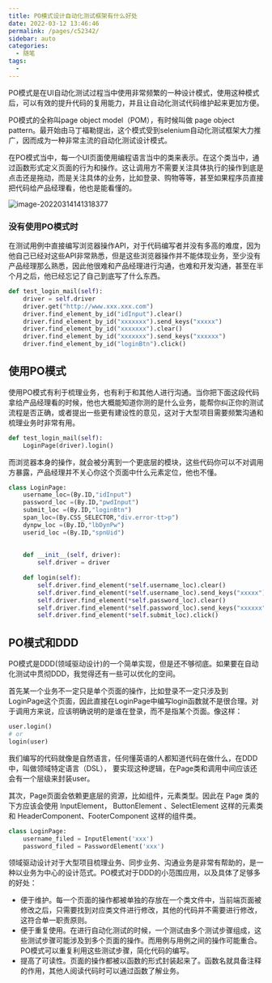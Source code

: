 ```yaml
---
title: PO模式设计自动化测试框架有什么好处
date: 2022-03-12 13:46:46
permalink: /pages/c52342/
sidebar: auto
categories:
  - 随笔
tags:
  - 
---
```






PO模式是在UI自动化测试过程当中使用非常频繁的一种设计模式，使用这种模式后，可以有效的提升代码的复用能力，并且让自动化测试代码维护起来更加方便。



PO模式的全称叫page object model（POM），有时候叫做 page object pattern。最开始由马丁福勒提出，这个模式受到selenium自动化测试框架大力推广，因而成为一种非常主流的自动化测试设计模式。



在PO模式当中，每一个UI页面使用编程语言当中的类来表示。在这个类当中，通过函数形式定义页面的行为和操作。这让调用方不需要关注具体执行的操作到底是点击还是拖动，而是关注具体的业务，比如登录、购物等等，甚至如果程序员直接把代码给产品经理看，他也是能看懂的。

![image-20220314141318377](https://yuztuchuang.oss-cn-beijing.aliyuncs.com/img/image-20220314141318377.png)



### 没有使用PO模式时

在测试用例中直接编写浏览器操作API，对于代码编写者并没有多高的难度，因为他自己已经对这些API非常熟悉，但是这些浏览器操作并不能体现业务，至少没有产品经理那么熟悉，因此他很难和产品经理进行沟通，也难和开发沟通，甚至在半个月之后，他已经忘记了自己到底写了什么东西。

```python
def test_login_mail(self):
    driver = self.driver
    driver.get("http://www.xxx.xxx.com")
    driver.find_element_by_id("idInput").clear()
    driver.find_element_by_id("xxxxxxx").send_keys("xxxxx")
    driver.find_element_by_id("xxxxxxx").clear()
    driver.find_element_by_id("xxxxxxx").send_keys("xxxxxx")
    driver.find_element_by_id("loginBtn").click()
```





## 使用PO模式

使用PO模式有利于梳理业务，也有利于和其他人进行沟通。当你把下面这段代码拿给产品经理看的时候，他也大概能知道你测的是什么业务，能帮你纠正你的测试流程是否正确，或者提出一些更有建设性的意见，这对于大型项目需要频繁沟通和梳理业务时非常有用。

```python
def test_login_mail(self):
    LoginPage(driver).login()
```



而浏览器本身的操作，就会被分离到一个更底层的模块，这些代码你可以不对调用方暴露，产品经理并不关心你这个页面中什么元素定位，他也不懂。 

```python
class LoginPage:
	username_loc=(By.ID,"idInput")
    password_loc =(By.ID,"pwdInput")
    submit_loc =(By.ID,"loginBtn")
    span_loc=(By.CSS_SELECTOR,"div.error-tt>p")
    dynpw_loc =(By.ID,"lbDynPw")
    userid_loc =(By.ID,"spnUid")
    
    
    def __init__(self, driver):
        self.driver = driver
        
    def login(self):
        self.driver.find_element(*self.username_loc).clear()
        self.driver.find_element(*self.username_loc).send_keys("xxxxx")
        self.driver.find_element(*self.password_loc).clear()
        self.driver.find_element(*self.password_loc).send_keys("xxxxxx")
        self.driver.find_element(*self.submit_loc).click()
```





## PO模式和DDD



PO模式是DDD(领域驱动设计)的一个简单实现，但是还不够彻底。如果要在自动化测试中贯彻DDD，我觉得还有一些可以优化的空间。



首先某一个业务不一定只是单个页面的操作，比如登录不一定只涉及到LoginPage这个页面，因此直接在LoginPage中编写login函数就不是很合理。对于调用方来说，应该明确说明的是谁在登录，而不是指某个页面。像这样：

```python
user.login()
# or
login(user)
```

我们编写的代码就像是自然语言，任何懂英语的人都知道代码在做什么，在DDD中，叫做领域特定语言（DSL）， 要实现这种逻辑，在Page类和调用中间应该还会有一个层级来封装user。



其次，Page页面会依赖更底层的资源，比如组件，元素类型。因此在 Page 类的下方应该会使用 InputElement， ButtonElement 、SelectElement 这样的元素类和 HeaderComponent、FooterComponent 这样的组件类。

```python
class LoginPage:
	username_filed = InputElement('xxx')
	password_filed = PasswordElement('xxx')
```



领域驱动设计对于大型项目梳理业务、同步业务、沟通业务是非常有帮助的，是一种以业务为中心的设计范式。PO模式对于DDD的小范围应用，以及具体了足够多的好处：

- 便于维护。每一个页面的操作都被单独的存放在一个类文件中，当前端页面被修改之后，只需要找到对应类文件进行修改，其他的代码并不需要进行修改，这符合单一职责原则。
- 便于重复使用。在进行自动化测试的时候，一个测试由多个测试步骤组成，这些测试步骤可能涉及到多个页面的操作。而用例与用例之间的操作可能重合。PO模式可以重复利用这些测试步骤，简化代码的编写。
- 提高了可读性。页面的操作都被以函数的形式封装起来了。函数名就具备注释的作用，其他人阅读代码时可以通过函数了解业务。


